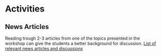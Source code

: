 # Activities

## News Articles

Reading trough 2-3 articles from one of the topics presented in the workshop can give the students a better background for discussion.  [List of relevant news articles and discussions](/activities/news_articles)
